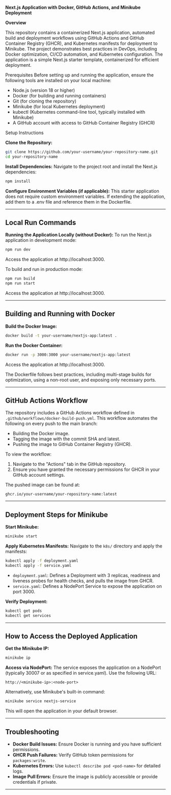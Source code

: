 **Next.js Application with Docker, GitHub Actions, and Minikube Deployment**

**Overview**

This repository contains a containerized Next.js application,
automated build and deployment workflows using GitHub Actions and GitHub
Container Registry (GHCR), and Kubernetes manifests for deployment to
Minikube. The project demonstrates best practices in DevOps, including
Docker optimization, CI/CD automation, and Kubernetes configuration. The
application is a simple Next.js starter template, containerized for
efficient deployment.

Prerequisites Before setting up and running the application, ensure the
following tools are installed on your local machine:

-   Node.js (version 18 or higher)
-   Docker (for building and running containers)
-   Git (for cloning the repository)
-   Minikube (for local Kubernetes deployment)
-   kubectl (Kubernetes command-line tool, typically installed with
    Minikube)
-   A GitHub account with access to GitHub Container Registry (GHCR)

Setup Instructions

**Clone the Repository:**

``` bash
git clone https://github.com/your-username/your-repository-name.git
cd your-repository-name
```

**Install Dependencies:** Navigate to the project root and install the
Next.js dependencies:

``` bash
npm install
```

**Configure Environment Variables (if applicable):** This starter
application does not require custom environment variables. If extending
the application, add them to a .env file and reference them in the
Dockerfile.

------------------------------------------------------------------------

## Local Run Commands

**Running the Application Locally (without Docker):** To run the Next.js
application in development mode:

``` bash
npm run dev
```

Access the application at http://localhost:3000.

To build and run in production mode:

``` bash
npm run build
npm run start
```

Access the application at http://localhost:3000.

------------------------------------------------------------------------

## Building and Running with Docker

**Build the Docker Image:**

``` bash
docker build -t your-username/nextjs-app:latest .
```

**Run the Docker Container:**

``` bash
docker run -p 3000:3000 your-username/nextjs-app:latest
```

Access the application at http://localhost:3000.

The Dockerfile follows best practices, including multi-stage builds for
optimization, using a non-root user, and exposing only necessary ports.

------------------------------------------------------------------------

## GitHub Actions Workflow

The repository includes a GitHub Actions workflow defined in
`.github/workflows/docker-build-push.yml`. This workflow automates the
following on every push to the main branch:

-   Building the Docker image.
-   Tagging the image with the commit SHA and latest.
-   Pushing the image to GitHub Container Registry (GHCR).

To view the workflow:

1.  Navigate to the "Actions" tab in the GitHub repository.
2.  Ensure you have granted the necessary permissions for GHCR in your
    GitHub account settings.

The pushed image can be found at:

    ghcr.io/your-username/your-repository-name:latest

------------------------------------------------------------------------

## Deployment Steps for Minikube

**Start Minikube:**

``` bash
minikube start
```

**Apply Kubernetes Manifests:** Navigate to the `k8s/` directory and
apply the manifests:

``` bash
kubectl apply -f deployment.yaml
kubectl apply -f service.yaml
```

-   `deployment.yaml`: Defines a Deployment with 3 replicas, readiness
    and liveness probes for health checks, and pulls the image from
    GHCR.
-   `service.yaml`: Defines a NodePort Service to expose the application
    on port 3000.

**Verify Deployment:**

``` bash
kubectl get pods
kubectl get services
```

------------------------------------------------------------------------

## How to Access the Deployed Application

**Get the Minikube IP:**

``` bash
minikube ip
```

**Access via NodePort:** The service exposes the application on a
NodePort (typically 30007 or as specified in service.yaml). Use the
following URL:

    http://<minikube-ip>:<node-port>

Alternatively, use Minikube's built-in command:

``` bash
minikube service nextjs-service
```

This will open the application in your default browser.

------------------------------------------------------------------------

## Troubleshooting

-   **Docker Build Issues:** Ensure Docker is running and you have
    sufficient permissions.
-   **GHCR Push Failures:** Verify GitHub token permissions for
    `packages:write`.
-   **Kubernetes Errors:** Use `kubectl describe pod <pod-name>` for
    detailed logs.
-   **Image Pull Errors:** Ensure the image is publicly accessible or
    provide credentials if private.

------------------------------------------------------------------------



